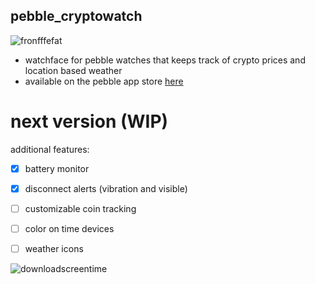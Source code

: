 ## pebble_cryptowatch
![fronfffefat](https://user-images.githubusercontent.com/955730/28810069-89e8bd8e-763c-11e7-80fe-ead14a661f0a.png)

* watchface for pebble watches that keeps track of crypto prices and location based weather
* available on the pebble app store [here](https://apps.getpebble.com/applications/597a7e9b461a8dd0c0000584)

# next version (WIP)

additional features:
  - [x] battery monitor 
  - [x] disconnect alerts (vibration and visible)
  - [ ] customizable coin tracking
  - [ ] color on time devices
  - [ ] weather icons 
  

![downloadscreentime](https://user-images.githubusercontent.com/955730/28740754-baa6520a-73bd-11e7-8224-6c829e6392af.png)
